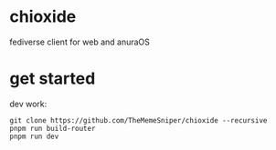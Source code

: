 # chioxide

fediverse client for web and anuraOS

# get started

dev work:
```
git clone https://github.com/TheMemeSniper/chioxide --recursive
pnpm run build-router
pnpm run dev
```